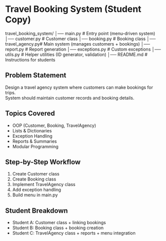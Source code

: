 # Travel Booking System (Student Copy)

travel_booking_system/
│── main.py         # Entry point (menu-driven system)
│── customer.py     # Customer class
│── booking.py      # Booking class
│── travel_agency.py# Main system (manages customers + bookings)
│── report.py       # Report generation
│── exceptions.py   # Custom exceptions
│── utils.py        # Helper utilities (ID generator, validation)
│── README.md       # Instructions for students


## Problem Statement
Design a travel agency system where customers can make bookings for trips.  
System should maintain customer records and booking details.

## Topics Covered
- OOP (Customer, Booking, TravelAgency)
- Lists & Dictionaries
- Exception Handling
- Reports & Summaries
- Modular Programming

## Step-by-Step Workflow
1. Create Customer class
2. Create Booking class
3. Implement TravelAgency class
4. Add exception handling
5. Build menu in main.py

## Student Breakdown
- Student A: Customer class + linking bookings
- Student B: Booking class + booking creation
- Student C: TravelAgency class + reports + menu integration
